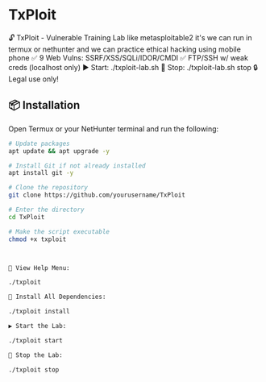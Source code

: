 # TxPloit
🔓 TxPloit - Vulnerable Training Lab like metasploitable2 it's we can run in termux or nethunter and we can practice ethical hacking using mobile phone ✅ 9 Web Vulns: SSRF/XSS/SQLi/IDOR/CMDI   ✅ FTP/SSH w/ weak creds (localhost only)   ▶️ Start: ./txploit-lab.sh   🛑 Stop: ./txploit-lab.sh stop   🔒 Legal use only!  

## 📦 Installation

Open Termux or your NetHunter terminal and run the following:

```bash
# Update packages
apt update && apt upgrade -y

# Install Git if not already installed
apt install git -y

# Clone the repository
git clone https://github.com/yourusername/TxPloit

# Enter the directory
cd TxPloit

# Make the script executable
chmod +x txploit



📁 View Help Menu:

./txploit

🔧 Install All Dependencies:

./txploit install

▶️ Start the Lab:

./txploit start

🛑 Stop the Lab:

./txploit stop
